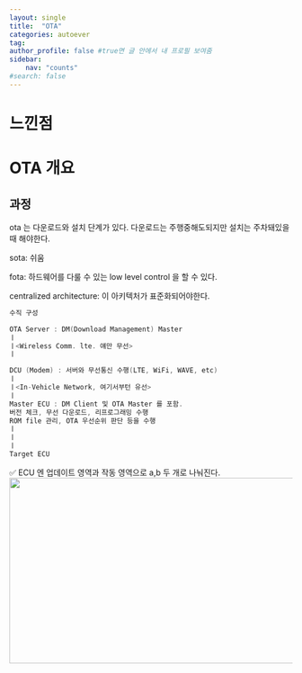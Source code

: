 ```yaml
---
layout: single
title:  "OTA"
categories: autoever
tag: 
author_profile: false #true면 글 안에서 내 프로필 보여줌
sidebar:
    nav: "counts"
#search: false
---
```


# 느낀점


# OTA 개요

## 과정

ota 는 다운로드와 설치 단계가 있다. 다운로드는 주행중해도되지만 설치는 주차돼있을때 해야한다.   

sota: 쉬움   
   
fota: 하드웨어를 다룰 수 있는 low level control 을 할 수 있다.   

centralized architecture: 이 아키텍처가 표준화되어야한다.   

```c
수직 구성

OTA Server : DM(Download Management) Master  
ㅣ
ㅣ<Wireless Comm. lte. 얘만 무선>
ㅣ

DCU (Modem) : 서버와 무선통신 수행(LTE, WiFi, WAVE, etc)
ㅣ
ㅣ<In-Vehicle Network, 여기서부턴 유선>
ㅣ
Master ECU : DM Client 및 OTA Master 를 포함.
버전 체크, 무선 다운로드, 리프로그래밍 수행
ROM file 관리, OTA 우선순위 판단 등을 수행
ㅣ
ㅣ
ㅣ
Target ECU
```   
   
✅ ECU 엔 업데이트 영역과 작동 영역으로 a,b 두 개로 나눠진다.   
<img src="https://github.com/user-attachments/assets/d9c42c29-e48d-45ae-a473-1a8e377187bf" width="900" height="330">   


